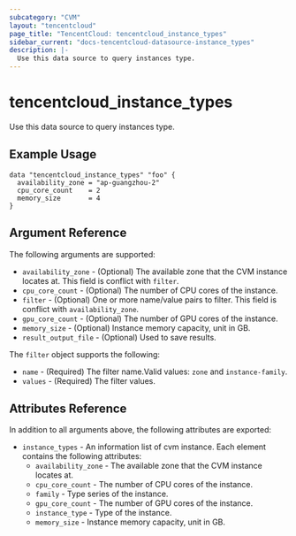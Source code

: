 ```yaml
---
subcategory: "CVM"
layout: "tencentcloud"
page_title: "TencentCloud: tencentcloud_instance_types"
sidebar_current: "docs-tencentcloud-datasource-instance_types"
description: |-
  Use this data source to query instances type.
---
```


# tencentcloud_instance_types

Use this data source to query instances type.

## Example Usage

```hcl
data "tencentcloud_instance_types" "foo" {
  availability_zone = "ap-guangzhou-2"
  cpu_core_count    = 2
  memory_size       = 4
}
```

## Argument Reference

The following arguments are supported:

* `availability_zone` - (Optional) The available zone that the CVM instance locates at. This field is conflict with `filter`.
* `cpu_core_count` - (Optional) The number of CPU cores of the instance.
* `filter` - (Optional) One or more name/value pairs to filter. This field is conflict with `availability_zone`.
* `gpu_core_count` - (Optional) The number of GPU cores of the instance.
* `memory_size` - (Optional) Instance memory capacity, unit in GB.
* `result_output_file` - (Optional) Used to save results.

The `filter` object supports the following:

* `name` - (Required) The filter name.Valid values: `zone` and `instance-family`.
* `values` - (Required) The filter values.

## Attributes Reference

In addition to all arguments above, the following attributes are exported:

* `instance_types` - An information list of cvm instance. Each element contains the following attributes:
  * `availability_zone` - The available zone that the CVM instance locates at.
  * `cpu_core_count` - The number of CPU cores of the instance.
  * `family` - Type series of the instance.
  * `gpu_core_count` - The number of GPU cores of the instance.
  * `instance_type` - Type of the instance.
  * `memory_size` - Instance memory capacity, unit in GB.


